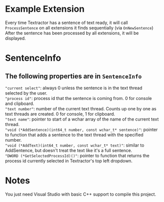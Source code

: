 # Example Extension

Every time Textractor has a sentence of text ready, it will call `ProcessSentence` on all extensions it finds sequentially (via `OnNewSentence`)
After the sentence has been processed by all extensions, it will be displayed.

# SentenceInfo

## The following properties are in `SentenceInfo`
`"current select"`: always 0 unless the sentence is in the text thread selected by the user.<br>
`"process id"`: process id that the sentence is coming from. 0 for console and clipboard.<br>
`"text number"`: number of the current text thread. Counts up one by one as text threads are created. 0 for console, 1 for clipboard.<br>
`"text name"`: pointer to start of a wchar array of the name of the current text thread.<br>
`"void (*AddSentence)(int64_t number, const wchar_t* sentence)"`: pointer to function that adds a sentence to the text thread with the specified number.<br>
`"void (*AddText)(int64_t number, const wchar_t* text)"`: similar to AddSentence, but doesn't treat the text like it's a full sentence.<br>
`"DWORD (*GetSelectedProcessId)()"`: pointer to function that returns the process id currently selected in Textractor's top left dropdown.

# Notes

You just need Visual Studio with basic C++ support to compile this project.
